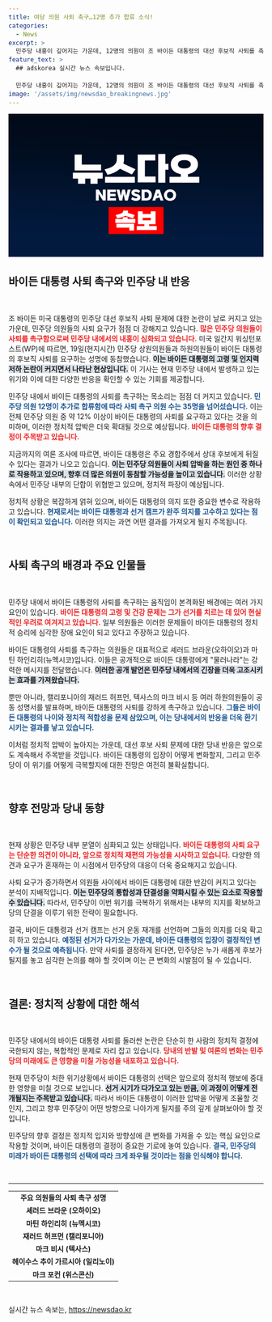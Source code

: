 ```yaml
---
title: 여당 의원 사퇴 촉구…12명 추가 합류 소식!
categories:
  - News
excerpt: >
  민주당 내홍이 깊어지는 가운데, 12명의 의원이 조 바이든 대통령의 대선 후보직 사퇴를 촉구하고 나섰습니다. 고령과 인지력 문제로 압박을 받는 바이든 대통령, 과연 어떤 결단을 내릴 것인가? 클릭하여 이 위기의 전말을 확인해보세요!
feature_text: >
  ## adskorea 실시간 뉴스 속보입니다.

  민주당 내홍이 깊어지는 가운데, 12명의 의원이 조 바이든 대통령의 대선 후보직 사퇴를 촉구하고 나섰습니다. 고령과 인지력 문제로 압박을 받는 바이든 대통령, 과연 어떤 결단을 내릴 것인가? 클릭하여 이 위기의 전말을 확인해보세요!
image: '/assets/img/newsdao_breakingnews.jpg'
---
```


<p><img src="/assets/img/newsdao_breakingnews.jpg" alt="adskorea 속보" /></p>

<h2 data-ke-size="size26">바이든 대통령 사퇴 촉구와 민주당 내 반응</h2>

<p data-ke-size="size16">&nbsp;</p>

<p>조 바이든 미국 대통령의 민주당 대선 후보직 사퇴 문제에 대한 논란이 날로 커지고 있는 가운데, 민주당 의원들의 사퇴 요구가 점점 더 강해지고 있습니다. <b><span style="color: #ee2323;">많은 민주당 의원들이 사퇴를 촉구함으로써 민주당 내에서의 내홍이 심화되고 있습니다.</span></b> 미국 일간지 워싱턴포스트(WP)에 따르면, 19일(현지시간) 민주당 상원의원들과 하원의원들이 바이든 대통령의 후보직 사퇴를 요구하는 성명에 동참했습니다. <b><span style="background-color: #21538527;">이는 바이든 대통령의 고령 및 인지력 저하 논란이 커지면서 나타난 현상입니다.</span></b> 이 기사는 현재 민주당 내에서 발생하고 있는 위기와 이에 대한 다양한 반응을 확인할 수 있는 기회를 제공합니다. </p>

<p>민주당 내에서 바이든 대통령의 사퇴를 촉구하는 목소리는 점점 더 커지고 있습니다. <b><span style="color: #1a5490;">민주당 의원 12명이 추가로 합류함에 따라 사퇴 촉구 의원 수는 35명을 넘어섰습니다.</span></b> 이는 전체 민주당 의원 중 약 12% 이상이 바이든 대통령의 사퇴를 요구하고 있다는 것을 의미하며, 이러한 정치적 압박은 더욱 확대될 것으로 예상됩니다. <b><span style="color: #ee2323;">바이든 대통령의 향후 결정이 주목받고 있습니다.</span></b></p>

<p>지금까지의 여론 조사에 따르면, 바이든 대통령은 주요 경합주에서 상대 후보에게 뒤질 수 있다는 결과가 나오고 있습니다. <b><span style="background-color: #21538527;">이는 민주당 의원들이 사퇴 압박을 하는 원인 중 하나로 작용하고 있으며, 향후 더 많은 의원이 동참할 가능성을 높이고 있습니다.</span></b> 이러한 상황 속에서 민주당 내부의 단합이 위협받고 있으며, 정치적 파장이 예상됩니다.</p>

<p>정치적 상황은 복잡하게 얽혀 있으며, 바이든 대통령의 의지 또한 중요한 변수로 작용하고 있습니다. <b><span style="color: #1a5490;">현재로서는 바이든 대통령과 선거 캠프가 완주 의지를 고수하고 있다는 점이 확인되고 있습니다.</span></b> 이러한 의지는 과연 어떤 결과를 가져오게 될지 주목됩니다.</p>

<p data-ke-size="size16">&nbsp;</p>

<h2 data-ke-size="size26">사퇴 촉구의 배경과 주요 인물들</h2>

<p data-ke-size="size16">&nbsp;</p>

<p>민주당 내에서 바이든 대통령의 사퇴를 촉구하는 움직임이 본격화된 배경에는 여러 가지 요인이 있습니다. <b><span style="color: #ee2323;">바이든 대통령의 고령 및 건강 문제는 그가 선거를 치르는 데 있어 현실적인 우려로 여겨지고 있습니다.</span></b> 일부 의원들은 이러한 문제들이 바이든 대통령의 정치적 승리에 심각한 장애 요인이 되고 있다고 주장하고 있습니다.</p>

<p>바이든 대통령의 사퇴를 촉구하는 의원들은 대표적으로 셰러드 브라운(오하이오)과 마틴 하인리히(뉴멕시코)입니다. 이들은 공개적으로 바이든 대통령에게 "물러나라"는 강력한 메시지를 전달했습니다. <b><span style="background-color: #21538527;">이러한 공개 발언은 민주당 내에서의 긴장을 더욱 고조시키는 효과를 가져왔습니다.</span></b> </p>

<p>뿐만 아니라, 캘리포니아의 재러드 허프먼, 텍사스의 마크 비시 등 여러 하원의원들이 공동 성명서를 발표하며, 바이든 대통령의 사퇴를 강하게 촉구하고 있습니다. <b><span style="color: #1a5490;">그들은 바이든 대통령의 나이와 정치적 적합성을 문제 삼았으며, 이는 당내에서의 반응을 더욱 환기시키는 결과를 낳고 있습니다.</span></b></p>

<p>이처럼 정치적 압박이 높아지는 가운데, 대선 후보 사퇴 문제에 대한 당내 반응은 앞으로도 계속해서 주목받을 것입니다. 바이든 대통령의 입장이 어떻게 변화할지, 그리고 민주당이 이 위기를 어떻게 극복할지에 대한 전망은 여전히 불확실합니다.</p>

<p data-ke-size="size16">&nbsp;</p>

<h2 data-ke-size="size26">향후 전망과 당내 동향</h2>

<p data-ke-size="size16">&nbsp;</p>

<p>현재 상황은 민주당 내부 분열이 심화되고 있는 상태입니다. <b><span style="color: #ee2323;">바이든 대통령의 사퇴 요구는 단순한 의견이 아니라, 앞으로 정치적 재편의 가능성을 시사하고 있습니다.</span></b> 다양한 의견과 요구가 혼재하는 이 시점에서 민주당의 대응이 더욱 중요해지고 있습니다.</p>

<p>사퇴 요구가 증가하면서 의원들 사이에서 바이든 대통령에 대한 반감이 커지고 있다는 분석이 지배적입니다. <b><span style="background-color: #21538527;">이는 민주당의 통합성과 단결성을 약화시킬 수 있는 요소로 작용할 수 있습니다.</span></b> 따라서, 민주당이 이번 위기를 극복하기 위해서는 내부의 지지를 확보하고 당의 단결을 이루기 위한 전략이 필요합니다. </p>

<p>결국, 바이든 대통령과 선거 캠프는 선거 운동 재개를 선언하며 그들의 의지를 더욱 확고히 하고 있습니다. <b><span style="color: #1a5490;">예정된 선거가 다가오는 가운데, 바이든 대통령의 입장이 결정적인 변수가 될 것으로 예측됩니다.</span></b> 만약 사퇴를 결정하게 된다면, 민주당은 누가 새롭게 후보가 될지를 놓고 심각한 논의를 해야 할 것이며 이는 큰 변화의 시발점이 될 수 있습니다.</p>

<p data-ke-size="size16">&nbsp;</p>

<h2 data-ke-size="size26">결론: 정치적 상황에 대한 해석</h2>

<p data-ke-size="size16">&nbsp;</p>

<p>민주당 내에서의 바이든 대통령 사퇴를 둘러싼 논란은 단순히 한 사람의 정치적 결정에 국한되지 않는, 복합적인 문제로 자리 잡고 있습니다. <b><span style="color: #ee2323;">당내의 반발 및 여론의 변화는 민주당의 미래에도 큰 영향을 미칠 가능성을 내포하고 있습니다.</span></b> </p>

<p>현재 민주당이 처한 위기상황에서 바이든 대통령의 선택은 앞으로의 정치적 행보에 중대한 영향을 미칠 것으로 보입니다. <b><span style="background-color: #21538527;">선거 시기가 다가오고 있는 만큼, 이 과정이 어떻게 전개될지는 주목받고 있습니다.</span></b> 따라서 바이든 대통령이 이러한 압박을 어떻게 조율할 것인지, 그리고 향후 민주당이 어떤 방향으로 나아가게 될지를 주의 깊게 살펴보아야 할 것입니다. </p>

<p>민주당의 향후 결정은 정치적 입지와 방향성에 큰 변화를 가져올 수 있는 핵심 요인으로 작용할 것이며, 바이든 대통령의 결정이 중요한 기로에 놓여 있습니다. <b><span style="color: #1a5490;">결국, 민주당의 미래가 바이든 대통령의 선택에 따라 크게 좌우될 것이라는 점을 인식해야 합니다.</span></b></p>

<p data-ke-size="size16">&nbsp;</p> 

<hr />

<table>
  <tr>
    <td style="text-align: center; height: 17px;"><b>주요 의원들의 사퇴 촉구 성명</b></td>
  </tr>
  <tr>
    <td style="text-align: center; height: 17px;"><b>셰러드 브라운 (오하이오)</b></td>
  </tr>
  <tr>
    <td style="text-align: center; height: 17px;"><b>마틴 하인리히 (뉴멕시코)</b></td>
  </tr>
  <tr>
    <td style="text-align: center; height: 17px;"><b>재러드 허프먼 (캘리포니아)</b></td>
  </tr>
  <tr>
    <td style="text-align: center; height: 17px;"><b>마크 비시 (텍사스)</b></td>
  </tr>
  <tr>
    <td style="text-align: center; height: 17px;"><b>헤이수스 추이 가르시아 (일리노이)</b></td>
  </tr>
  <tr>
    <td style="text-align: center; height: 17px;"><b>마크 포컨 (위스콘신)</b></td>
  </tr>
</table>

<p data-ke-size="size16">&nbsp;</p>
실시간 뉴스 속보는, <a href="https://newsdao.kr" rel="dofollow">https://newsdao.kr</a>


